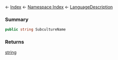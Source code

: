← [Index](Api-Index) ← [Namespace Index](Namespace-Index) ← [LanguageDescription](VRage.MyTexts+LanguageDescription)

### Summary

```csharp
public string SubcultureName
```

### Returns

[string](https://docs.microsoft.com/en-us/dotnet/api/system.string?view=netframework-4.6)

